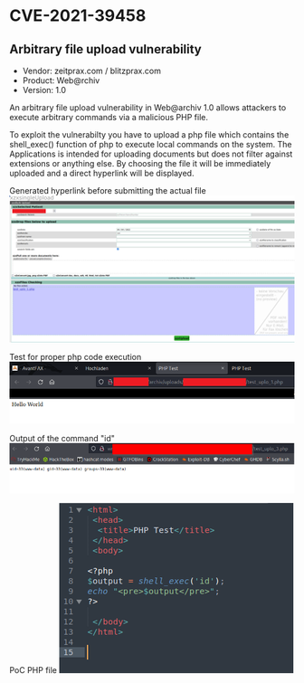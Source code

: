 # CVE-2021-39458 

## Arbitrary file upload vulnerability
- Vendor: zeitprax.com / blitzprax.com
- Product: Web@rchiv
- Version: 1.0

An arbitrary file upload vulnerability in Web@archiv 1.0 allows attackers to execute arbitrary commands via a malicious PHP file.

To exploit the vulnerabilty you have to upload a php file which contains the shell_exec() function of php to execute local commands on the system.
The Applications is intended for uploading documents but does not filter against extensions or anything else. 
By choosing the file it will be immediately uploaded and a direct hyperlink will be displayed.

Generated hyperlink before submitting the actual file
![upload](https://github.com/evildrummer/MyOwnCVEs/blob/main/CVE-2022-29347/Uploaded_before_submitting.png)

Test for proper php code execution
![HelloWorld](https://github.com/evildrummer/MyOwnCVEs/blob/main/CVE-2022-29347/Code_Execution_HelloWorld.png)


Output of the command "id"
![command](https://github.com/evildrummer/MyOwnCVEs/blob/main/CVE-2022-29347/Code_Execution_id_hostname.png)


PoC PHP file
![poc](https://github.com/evildrummer/MyOwnCVEs/blob/main/CVE-2022-29347/PoC_PHP.png)


